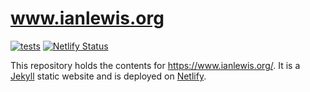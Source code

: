 # www.ianlewis.org

[![tests](https://github.com/ianlewis/www.ianlewis.org/actions/workflows/pre-submit.units.yml/badge.svg)](https://github.com/ianlewis/www.ianlewis.org/actions/workflows/pre-submit.units.yml) [![Netlify Status](https://api.netlify.com/api/v1/badges/9e982427-95f4-4ddd-8853-a843296da510/deploy-status)](https://app.netlify.com/sites/www-ianlewis-org/deploys)

This repository holds the contents for <https://www.ianlewis.org/>. It is a [Jekyll](https://jekyllrb.com/) static website and is deployed on [Netlify](https://www.netlify.com/).
